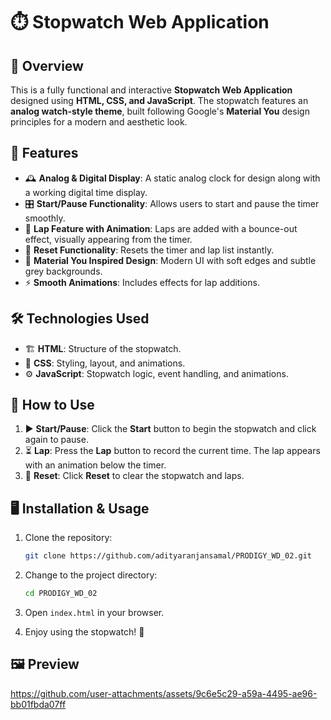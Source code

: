 # ⏱️ Stopwatch Web Application

## 🌟 Overview
This is a fully functional and interactive **Stopwatch Web Application** designed using **HTML, CSS, and JavaScript**. The stopwatch features an **analog watch-style theme**, built following Google's **Material You** design principles for a modern and aesthetic look. 

## 🚀 Features
- 🕰️ **Analog & Digital Display**: A static analog clock for design along with a working digital time display.
- 🎛️ **Start/Pause Functionality**: Allows users to start and pause the timer smoothly.
- 🎯 **Lap Feature with Animation**: Laps are added with a bounce-out effect, visually appearing from the timer.
- 🔄 **Reset Functionality**: Resets the timer and lap list instantly.
- 🎨 **Material You Inspired Design**: Modern UI with soft edges and subtle grey backgrounds.
- ⚡ **Smooth Animations**: Includes effects for lap additions.

## 🛠️ Technologies Used
- 🏗️ **HTML**: Structure of the stopwatch.
- 🎨 **CSS**: Styling, layout, and animations.
- ⚙️ **JavaScript**: Stopwatch logic, event handling, and animations.

## 📖 How to Use
1. ▶️ **Start/Pause**: Click the **Start** button to begin the stopwatch and click again to pause.
2. ⏳ **Lap**: Press the **Lap** button to record the current time. The lap appears with an animation below the timer.
3. 🔄 **Reset**: Click **Reset** to clear the stopwatch and laps.

## 🖥️ Installation & Usage
1. Clone the repository:

   ```sh
   git clone https://github.com/adityaranjansamal/PRODIGY_WD_02.git
   ```
2. Change to the project directory:

   ```sh
   cd PRODIGY_WD_02
   ```
3. Open `index.html` in your browser.
4. Enjoy using the stopwatch! 🎉

## 🖼️ Preview


https://github.com/user-attachments/assets/9c6e5c29-a59a-4495-ae96-bb01fbda07ff

